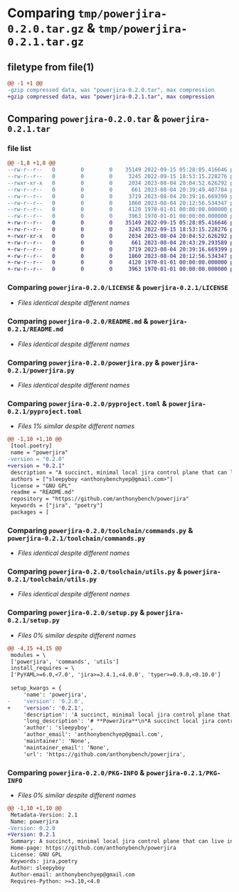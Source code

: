 # Comparing `tmp/powerjira-0.2.0.tar.gz` & `tmp/powerjira-0.2.1.tar.gz`

## filetype from file(1)

```diff
@@ -1 +1 @@
-gzip compressed data, was "powerjira-0.2.0.tar", max compression
+gzip compressed data, was "powerjira-0.2.1.tar", max compression
```

## Comparing `powerjira-0.2.0.tar` & `powerjira-0.2.1.tar`

### file list

```diff
@@ -1,8 +1,8 @@
--rw-r--r--   0        0        0    35149 2022-09-15 05:28:05.416646 powerjira-0.2.0/LICENSE
--rw-r--r--   0        0        0     3245 2022-09-15 18:53:15.228276 powerjira-0.2.0/README.md
--rwxr-xr-x   0        0        0     2034 2023-08-04 20:04:52.626292 powerjira-0.2.0/powerjira.py
--rw-r--r--   0        0        0      661 2023-08-04 20:39:49.407784 powerjira-0.2.0/pyproject.toml
--rw-r--r--   0        0        0     3719 2023-08-04 20:39:16.669399 powerjira-0.2.0/toolchain/commands.py
--rw-r--r--   0        0        0     1860 2023-08-04 20:12:56.534347 powerjira-0.2.0/toolchain/utils.py
--rw-r--r--   0        0        0     4120 1970-01-01 00:00:00.000000 powerjira-0.2.0/setup.py
--rw-r--r--   0        0        0     3963 1970-01-01 00:00:00.000000 powerjira-0.2.0/PKG-INFO
+-rw-r--r--   0        0        0    35149 2022-09-15 05:28:05.416646 powerjira-0.2.1/LICENSE
+-rw-r--r--   0        0        0     3245 2022-09-15 18:53:15.228276 powerjira-0.2.1/README.md
+-rwxr-xr-x   0        0        0     2034 2023-08-04 20:04:52.626292 powerjira-0.2.1/powerjira.py
+-rw-r--r--   0        0        0      661 2023-08-04 20:43:29.293589 powerjira-0.2.1/pyproject.toml
+-rw-r--r--   0        0        0     3719 2023-08-04 20:39:16.669399 powerjira-0.2.1/toolchain/commands.py
+-rw-r--r--   0        0        0     1860 2023-08-04 20:12:56.534347 powerjira-0.2.1/toolchain/utils.py
+-rw-r--r--   0        0        0     4120 1970-01-01 00:00:00.000000 powerjira-0.2.1/setup.py
+-rw-r--r--   0        0        0     3963 1970-01-01 00:00:00.000000 powerjira-0.2.1/PKG-INFO
```

### Comparing `powerjira-0.2.0/LICENSE` & `powerjira-0.2.1/LICENSE`

 * *Files identical despite different names*

### Comparing `powerjira-0.2.0/README.md` & `powerjira-0.2.1/README.md`

 * *Files identical despite different names*

### Comparing `powerjira-0.2.0/powerjira.py` & `powerjira-0.2.1/powerjira.py`

 * *Files identical despite different names*

### Comparing `powerjira-0.2.0/pyproject.toml` & `powerjira-0.2.1/pyproject.toml`

 * *Files 1% similar despite different names*

```diff
@@ -1,10 +1,10 @@
 [tool.poetry]
 name = "powerjira"
-version = "0.2.0"
+version = "0.2.1"
 description = "A succinct, minimal local jira control plane that can live in your text editor. Interface with tickets fast!"
 authors = ["sleepyboy <anthonybenchyep@gmail.com>"]
 license = "GNU GPL"
 readme = "README.md"
 repository = "https://github.com/anthonybench/powerjira"
 keywords = ["jira", "poetry"]
 packages = [
```

### Comparing `powerjira-0.2.0/toolchain/commands.py` & `powerjira-0.2.1/toolchain/commands.py`

 * *Files identical despite different names*

### Comparing `powerjira-0.2.0/toolchain/utils.py` & `powerjira-0.2.1/toolchain/utils.py`

 * *Files identical despite different names*

### Comparing `powerjira-0.2.0/setup.py` & `powerjira-0.2.1/setup.py`

 * *Files 0% similar despite different names*

```diff
@@ -4,15 +4,15 @@
 modules = \
 ['powerjira', 'commands', 'utils']
 install_requires = \
 ['PyYAML>=6.0,<7.0', 'jira>=3.4.1,<4.0.0', 'typer>=0.9.0,<0.10.0']
 
 setup_kwargs = {
     'name': 'powerjira',
-    'version': '0.2.0',
+    'version': '0.2.1',
     'description': 'A succinct, minimal local jira control plane that can live in your text editor. Interface with tickets fast!',
     'long_description': '# **PowerJira**\n*A succinct local jira control plane*\n\n<br />\n\n## **Welcome to PowerJira!**\nHate how visually noise and clunky the Jira web-app is? Ever wish you could just type the small subset of issue fields you actually care about into an editor and create/find tickets quickly?\n\nWelcome to the party! 🥳\n\n<br />\n\n### **Table of Contents** 📖\n<hr>\n\n  - [Welcome](#welcome-to-powerjira)\n  - [**Get Started**](#get-started-)\n  - [Usage](#usage-)\n  - [Technologies](#technologies-)\n  - [Contribute](#Contribute-)\n  - [Acknowledgements](#acknowledgements-)\n  - [License/Stats/Author](#license-stats-author-)\n\n<br />\n\n## **Get Started 🚀**\n<hr>\n\nTo get started, clone this repo and populate the config files per the readme.\n\nSpecifically, you need 4 files. These can be named whatever you wish by editing `main.py:59`. \\\nBelow are the requirements of the file with the default (suggested) file names:\n- `summary` - Text file for the issue summary\n- `description` - Text file for the issue description\n- `agent.yml` - Yaml file for user credentials\n- `config.yml` - Yaml file to configure issue creation\n\nThe text files simply contain the text you want in the ticket. \\\nAs for the yaml files, see the **Usage** section below.\n\nSet up your editor space the way you like it, and bam! You\'ve dramatically reduced your time spent in the jira web-app, and even possibly absolve the need for it completely!\n\n<br />\n\n## **Usage ⚙**\n<hr>\n\nWith your shell\'s working directory positioned where the 4 files are present (or if paths have been set accordingly):\n\n**Create ticket with config values**\n```sh\n./main.py [-r|--raw]\n```\n**Fetch info from existing ticket**\n```sh\n./main.py --fetch=<issue-key> [-r|--raw]\n```\n**Info**\n```sh\n./main.py [-h|--help]\n```\n\nThe "*raw*" option flag (`-r`, `--raw`) outputs a formatted dump of the raw api response.\n\nFor your own custom use:\n```python\nfrom powerjira import fetchIssue, createTicket\n```\n\nFor the configuration yaml\'s:\n**config.yml**\n```yaml\nproject:   <project-key>\npriority:  <priority>\n\nepicKey:   # Leave as empty for standalone task or epic\nissueType: <type>\n\nreporter:  <reporter-account-id>\nassignee:  <assignee-account-id>\n```\n**agent.yaml**\n```yaml\ndomain:   <host>\n\nuserName: <email>\ntoken:    <jira-access-token>\n```\n\n<br />\n\n## **Technologies 🧰**\n<hr>\n\n  - [PyYAML](https://pypi.org/project/PyYAML/)\n  - [python-jira](https://pypi.org/project/jira/)\n  - [Poetry](https://python-poetry.org/)\n\n<br />\n\n## **Contribute 🤝**\n<hr>\n\nFeel free to push PR\'s to help make this tool more extensible/flexible.\n\n<br />\n\n## **Acknowledgements 💙**\n<hr>\n\nThanks to Atlassian for making market-leading tools that kinda frustrate me.\n\n<br />\n\n## **License, Stats, Author 📜**\n<hr>\n\n<img align="right" alt="example image tag" src="https://i.imgur.com/jtNwEWu.png" width="200" />\n\n<!-- badge cluster -->\n\n![PyPI](https://img.shields.io/pypi/v/powerjira)\n![GitHub repo size](https://img.shields.io/github/repo-size/anthonybench/powerjira)\n\n<!-- / -->\nSee [License](https://www.gnu.org/licenses/gpl-3.0.txt) for the full license text.\n\nThis repository was authored by *Isaac Yep*. \\\n[PyPi Package](https://pypi.org/project/powerjira/#table-of-contents)\n\n[Back to Table of Contents](#table-of-contents-)',
     'author': 'sleepyboy',
     'author_email': 'anthonybenchyep@gmail.com',
     'maintainer': 'None',
     'maintainer_email': 'None',
     'url': 'https://github.com/anthonybench/powerjira',
```

### Comparing `powerjira-0.2.0/PKG-INFO` & `powerjira-0.2.1/PKG-INFO`

 * *Files 0% similar despite different names*

```diff
@@ -1,10 +1,10 @@
 Metadata-Version: 2.1
 Name: powerjira
-Version: 0.2.0
+Version: 0.2.1
 Summary: A succinct, minimal local jira control plane that can live in your text editor. Interface with tickets fast!
 Home-page: https://github.com/anthonybench/powerjira
 License: GNU GPL
 Keywords: jira,poetry
 Author: sleepyboy
 Author-email: anthonybenchyep@gmail.com
 Requires-Python: >=3.10,<4.0
```

